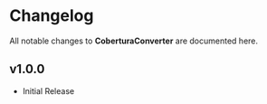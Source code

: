 # Changelog

All notable changes to **CoberturaConverter** are documented here.

## v1.0.0
- Initial Release

